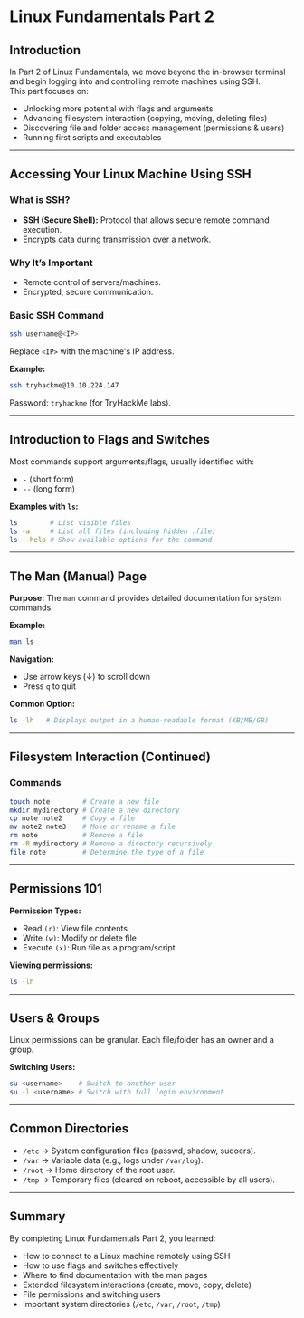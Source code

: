 
# Linux Fundamentals Part 2

## Introduction
In Part 2 of Linux Fundamentals, we move beyond the in-browser terminal and begin logging into and controlling remote machines using SSH.  
This part focuses on:

- Unlocking more potential with flags and arguments  
- Advancing filesystem interaction (copying, moving, deleting files)  
- Discovering file and folder access management (permissions & users)  
- Running first scripts and executables  

---

## Accessing Your Linux Machine Using SSH

### What is SSH?
- **SSH (Secure Shell):** Protocol that allows secure remote command execution.  
- Encrypts data during transmission over a network.  

### Why It’s Important
- Remote control of servers/machines.  
- Encrypted, secure communication.  

### Basic SSH Command
```bash
ssh username@<IP>
````

Replace `<IP>` with the machine's IP address.

**Example:**

```bash
ssh tryhackme@10.10.224.147
```

Password: `tryhackme` (for TryHackMe labs).

---

## Introduction to Flags and Switches

Most commands support arguments/flags, usually identified with:

* `-` (short form)
* `--` (long form)

**Examples with `ls`:**

```bash
ls        # List visible files
ls -a     # List all files (including hidden .file)
ls --help # Show available options for the command
```

---

## The Man (Manual) Page

**Purpose:** The `man` command provides detailed documentation for system commands.

**Example:**

```bash
man ls
```

**Navigation:**

* Use arrow keys (↓) to scroll down
* Press `q` to quit

**Common Option:**

```bash
ls -lh   # Displays output in a human-readable format (KB/MB/GB)
```

---

## Filesystem Interaction (Continued)

### Commands

```bash
touch note        # Create a new file
mkdir mydirectory # Create a new directory
cp note note2     # Copy a file
mv note2 note3    # Move or rename a file
rm note           # Remove a file
rm -R mydirectory # Remove a directory recursively
file note         # Determine the type of a file
```

---

## Permissions 101

**Permission Types:**

* Read `(r)`: View file contents
* Write `(w)`: Modify or delete file
* Execute `(x)`: Run file as a program/script

**Viewing permissions:**

```bash
ls -lh
```

---

## Users & Groups

Linux permissions can be granular. Each file/folder has an owner and a group.

**Switching Users:**

```bash
su <username>    # Switch to another user
su -l <username> # Switch with full login environment
```

---

## Common Directories

* `/etc` → System configuration files (passwd, shadow, sudoers).
* `/var` → Variable data (e.g., logs under `/var/log`).
* `/root` → Home directory of the root user.
* `/tmp` → Temporary files (cleared on reboot, accessible by all users).

---

## Summary

By completing Linux Fundamentals Part 2, you learned:

* How to connect to a Linux machine remotely using SSH
* How to use flags and switches effectively
* Where to find documentation with the man pages
* Extended filesystem interactions (create, move, copy, delete)
* File permissions and switching users
* Important system directories (`/etc`, `/var`, `/root`, `/tmp`)




